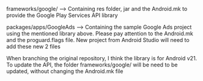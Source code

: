 frameworks/google/ --> Containing res folder, jar and the Android.mk to provide the Google Play Services API library

packages/apps/GoogleAds --> Containing the sample Google Ads project using the mentioned library above. Please pay attention to the Android.mk and the proguard.flags file. New project from Android Studio will need to add these new 2 files

When branching the original repository, I think the library is for Android v21. To update the API, the folder frameworks/google/ will be need to be updated, without changing the Android.mk file
